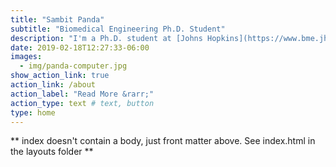 ```yaml
---
title: "Sambit Panda"
subtitle: "Biomedical Engineering Ph.D. Student"
description: "I'm a Ph.D. student at [Johns Hopkins](https://www.bme.jhu.edu/) passionate about open-source software development and neuroscience. Currently, I work at [NeuroData](https://neurodata.io/) focused on understanding and improving animal and machine learning worldwide."
date: 2019-02-18T12:27:33-06:00
images:
  - img/panda-computer.jpg
show_action_link: true
action_link: /about
action_label: "Read More &rarr;"
action_type: text # text, button
type: home
---
```


** index doesn't contain a body, just front matter above.
See index.html in the layouts folder **
